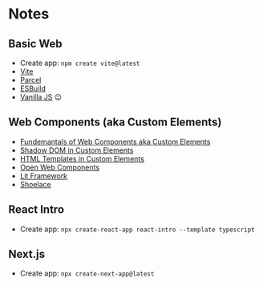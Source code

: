 # Notes

## Basic Web

* Create app: `npm create vite@latest`
* [Vite](https://vitejs.dev/)
* [Parcel](https://parceljs.org/)
* [ESBuild](https://esbuild.github.io/)
* [Vanilla JS](https://vanilla.js.org/) 😉

## Web Components (aka Custom Elements)

* [Fundemantals of Web Components aka Custom Elements](https://developer.mozilla.org/en-US/docs/Web/API/Web_components/Using_custom_elements)
* [Shadow DOM in Custom Elements](https://developer.mozilla.org/en-US/docs/Web/API/Web_components/Using_shadow_DOM)
* [HTML Templates in Custom Elements](https://developer.mozilla.org/en-US/docs/Web/API/Web_components/Using_templates_and_slots)
* [Open Web Components](https://open-wc.org/)
* [Lit Framework](https://lit.dev/)
* [Shoelace](https://shoelace.style/)

## React Intro

* Create app: `npx create-react-app react-intro --template typescript`

## Next.js

* Create app: `npx create-next-app@latest`
